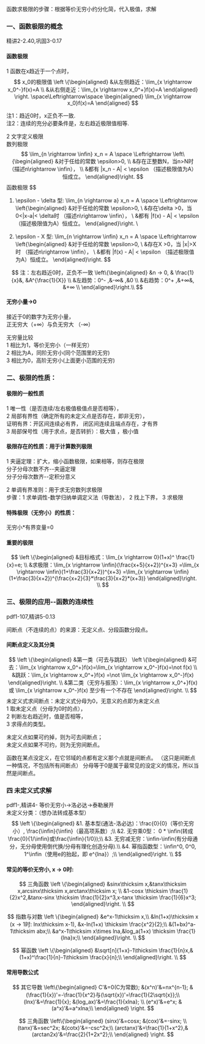函数求极限的步骤：根据等价无穷小约分化简，代入极值，求解

### 一、函数极限的概念
精讲2-2.40,巩固3-0.17
#### 函数极限
1 函数在x趋近于一个点时，
$$
x_0的极限值
\left
\{\begin{aligned}
&从左侧趋近：\lim_{x \rightarrow x_0^-}f(x)=A  \\
&从右侧走近：\lim_{x \rightarrow x_0^+}f(x)=A
\end{aligned} \right.
\space\Leftrightarrow\space
\begin{aligned}
\lim_{x \rightarrow x_0}f(x)=A
\end{aligned}
$$

注1：趋近0时，x正负不一致.  
注2：连续的充分必要条件是，左右趋近极限值相等.

2 文字定义极限  
数列极限
$$
 \lim_{n \rightarrow \infin} x_n = A \space \Leftrightarrow 
\left\{\begin{aligned}
&对于任给的常数 \epsilon>0, \\
&存在正整数N，当n>N时 （描述n\rightarrow \infin）， \\
&都有 |x_n - A| < \epsilon （描述极限值为A）恒成立。
\end{aligned}\right.
$$
函数极限
$$
1. \epsilon - \delta 型: \lim_{n \rightarrow a} x_n = A \space \Leftrightarrow 
\left\{\begin{aligned}
&对于任给的常数 \epsilon>0, \\
&存在\delta >0，当 0<|x-a|< \delta时 （描述n\rightarrow \infin）， \\
&都有 |f(x) - A| < \epsilon （描述极限值为A）恒成立。
\end{aligned}\right. \\

2. \epsilon - X 型: \lim_{n \rightarrow \infin} x_n = A \space \Leftrightarrow 
\left\{\begin{aligned}
&对于任给的常数 \epsilon>0, \\
&存在X >0，当 |x|>X时 （描述n\rightarrow \infin）， \\
&都有 |f(x) - A| < \epsilon （描述极限值为A）恒成立。
\end{aligned}\right.
$$

$$
注：左右趋近0时，正负不一致
\left\{\begin{aligned}
&n → 0, & \frac{1}{x}&,  &A^{\frac{1}{X}} \\
&左趋势：0^- ,&-∞& ,&0 \\
&右趋势：0^+ ,&+∞&,  &+∞ \\
\end{aligned}\right.\\
$$



#### 无穷小量->0
接近于0的数字为无穷小量，  
正无穷大（+∞）与负无穷大 （-∞） 

无穷量比较  
1 相比为1，等价无穷小（一样无穷）  
2 相比为A，同阶无穷小(同个范围里的无穷)  
3 相比为0，高阶无穷小(上面更小范围的无穷)    



### 二、极限的性质：
#### 极限的一般性质
1 唯一性（是否连续/左右极值极值点是否相等），  
2 局部有界性（确定所有的未定义点是否存在，即非无穷），   
证明有界：开区间连续必有界， 闭区间连续且端点存在，才有界   
3 局部保号性（用于求点，是否转折）：极大值 ，极小值 

#### 极限存在的性质：用于计算数列极限
  
1 夹逼定理：扩大，缩小函数极限，如果相等，则存在极限   
分子分母次数不齐--夹逼定理  
分子分母次数齐--定积分意义

2 单调有界准则：用于求无穷数列求极限  
步骤：1 求单调性-数学归纳单调定义法（导数法）， 2 找上下界， 3 求极限

#### 特殊极限（无穷小）的性质：
无穷小*有界变量=0    

#### 重要的极限
$$
\left
\{\begin{aligned}
&目标格式：\lim_{x \rightarrow 0}(1+x)^ \frac{1}{x}=e; \\
&求极限：\lim_{x \rightarrow \infin}(\frac{x+5}{x+2})^{x+3}
=\lim_{x \rightarrow \infin}(1+\frac{3}{x+2})^{x+3}
=\lim_{x \rightarrow \infin}(1+\frac{3}{x+2})^{\frac{x+2}{3}*\frac{3}{x+2}*(x+3)}
\end{aligned}\right. \\
$$





### 三、极限的应用--函数的连续性
pdf1-107,精讲5-0.13

间断点（不连续的点）的来源：无定义点、分段函数分段点。

#### 间断点定义及其分类
$$
\left
\{\begin{aligned}
&第一类（可去与跳跃）
\left
\{\begin{aligned}
&可去：\lim_{x \rightarrow x_0^+}f(x)=\lim_{x \rightarrow x_0^-}f(x)=\not f(x) \\
&跳跃：\lim_{x \rightarrow x_0^+}f(x) =\not \lim_{x \rightarrow x_0^-}f(x)
\end{aligned}\right. \\
&第二类（无穷与振荡）：\lim_{x \rightarrow x_0^+}f(x) 或 \lim_{x \rightarrow x_0^-}f(x) 至少有一个不存在
\end{aligned}\right. \\
$$
未定义式求间断点：未定义式分母为0，无意义的点即为未定义点    
1 取未定义点（分母为0时的点），  
2 判断左右趋近时，值是否相等，  
3 求得点的类型。  
  
未定义点如果可约掉，则为可去间断点；  
未定义点如果不可约，则为无穷间断点。  

函数在某点没定义，在它邻域的点都有定义那个点就是间断点。
（这只是间断点一种情况，不包括所有间断点）
分母等于0是属于最常见的没定义的情况，所以当然是间断点。

### 四 未定义式求解
pdf1-,精讲4-
等价无穷小->洛必达->泰勒展开  
未定义分类：（想办法转成基本型）
$$
\left
\{\begin{aligned}
&1. 基本型(通法-洛必达)：\frac{0}{0}（等价无穷小）, \frac{\infin}{\infin}（最高项系数）;\\
&2. 无穷乘0型： 0 * \infin(转成\frac{0}{1/\infin}或\frac{\infin}{1/0});\\
&3. 无穷减无穷：\infin-\infin(有分母通分，无分母使用倒代换/分母有理化创造分母).\\
&4. 幂指函数型：\infin^0, 0^0, 1^\infin（使用e的抬起，即 e^{lna}）;\\
\end{aligned}\right. \\
$$

#### 常见的等价无穷小, x → 0时:
$$
三角函数
\left
\{\begin{aligned}
&sinx\thicksim x,&tanx\thicksim x,arcsinx\thicksim x,arctanx\thicksim x;  \\
&1-cosx \thicksim \frac{1}{2}x^2,&tanx-sinx \thicksim \frac{1}{2}x^3,x-tanx \thicksim \frac{1}{6}x^3;
\end{aligned}\right. \\
$$

$$
指数与对数
\left
\{\begin{aligned}
&e^x-1\thicksim x,\\
&ln(1+x)\thicksim x (x → 1时: lnx\thicksim x-1), &x-ln(1+x) \thicksim \frac{x^2}{2};\\
&(1+bx)^a-1\thicksim abx;\\
&a^x-1\thicksim x\times lna,&log_a(1+x) \thicksim \frac{1}{lna}x;\\
\end{aligned}\right. \\
$$

$$
幂函数
\left
\{\begin{aligned}
&\sqrt[n]{1+x}-1\thicksim \frac{1}{n}x,&(1+x)^\frac{1}{n}-1\thicksim \frac{x}{n};\\
\end{aligned}\right. \\
$$

#### 常用导数公式

$$
其它导数
\left\{\begin{aligned}
C'&=0(C为常数); &(x^n)'&=nx^{n-1}; &(\frac{1}{x})'=-\frac{1}{x^2}与(\sqrt{x})'=\frac{1}{2\sqrt{x}};\\
(lnx)'&=\frac{1}{x}; &(log_ax)'&=\frac{1}{xlna};  \\
(e^x)'&=e^x; &(a^x)'&=a^xlna;\\
\end{aligned}
\right.
$$

$$
三角函数 
\left\{\begin{aligned}
(sinx)'&=cosx; &(cox)'&=-sinx; \\
(tanx)'&=sec^2x; &(cotx)'&=-csc^2x;\\
(arctanx)'&=\frac{1}{1+x^2},&(arctan2x)'&=\frac{2}{1+2x^2};\\
\end{aligned}
\right.
$$

